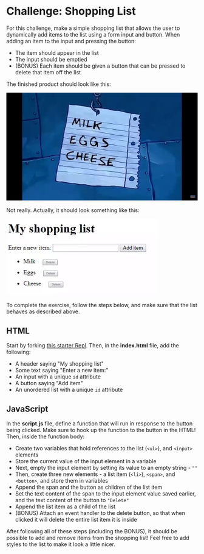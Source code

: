 # Challenge: Shopping List
For this challenge, make a simple shopping list that allows the user to dynamically add items to the list using a form input and button. When adding an item to the input and pressing the button:

- The item should appear in the list
- The input should be emptied
- (BONUS) Each item should be given a button that can be pressed to delete that item off the list

The finished product should look like this:

![oh my gosh](../Assets/OhMyGosh.png)

Not really. Actually, it should look something like this:

![shopping list](../Assets/ShoppingList.png)

To complete the exercise, follow the steps below, and make sure that the list behaves as described above.

## HTML
Start by forking [this starter Repl](https://replit.com/@HylandOutreach/JavaScriptStarter). Then, in the **index.html** file, add the following:

- A header saying "My shopping list"
- Some text saying "Enter a new item:"
- An input with a unique `id` attribute
- A button saying "Add item"
- An unordered list with a unique `id` attribute

## JavaScript
In the **script.js** file, define a function that will run in response to the button being clicked. Make sure to hook up the function to the button in the HTML! Then, inside the function body:

- Create two variables that hold references to the list (`<ul>`), and `<input>` elements
- Store the current value of the input element in a variable
- Next, empty the input element by setting its value to an empty string - `""`
- Then, create three new elements - a list item (`<li>`), `<span>`, and `<button>`, and store them in variables
- Append the span and the button as children of the list item  
- Set the text content of the span to the input element value saved earlier, and the text content of the button to `"Delete"`
- Append the list item as a child of the list
- (BONUS) Attach an event handler to the delete button, so that when clicked it will delete the entire list item it is inside

After following all of these steps (including the BONUS), it should be possible to add and remove items from the shopping list! Feel free to add styles to the list to make it look a little nicer.
